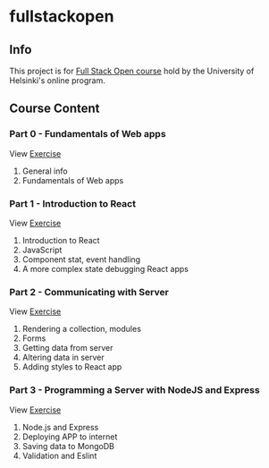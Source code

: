 # fullstackopen

## Info
This project is for [Full Stack Open course](https://fullstackopen.com/en/) hold by the University of Helsinki's online program.

## Course Content

### Part 0 - Fundamentals of Web apps
View [Exercise](./part0/README.md)
1. General info
2. Fundamentals of Web apps

### Part 1 -  Introduction to React
View [Exercise](./part1/README.md)
1. Introduction to React
2. JavaScript
3. Component stat, event handling
4. A more complex state debugging React apps

### Part 2 - Communicating with Server
View [Exercise](./part2/README.md)
1. Rendering a collection, modules
2. Forms
3. Getting data from server
4. Altering data in server
5. Adding styles to React app

### Part 3 - Programming a Server with NodeJS and Express
View [Exercise](./part3/README.md)
1. Node.js and Express
2. Deploying APP to internet
3. Saving data to MongoDB
4. Validation and Eslint
